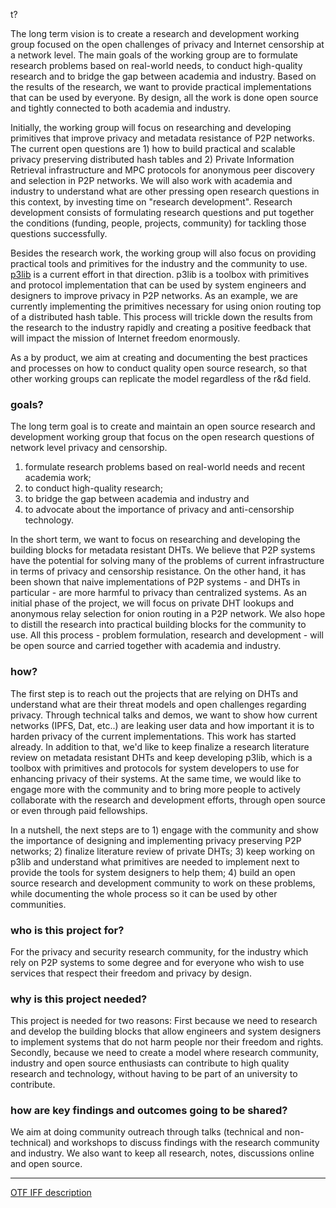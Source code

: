 t?

The long term vision is to create a research and development working group
focused on the open challenges of privacy and Internet censorship at a network
level. The main goals of the working group are to formulate research problems
based on real-world needs, to conduct high-quality research and to bridge the
gap between academia and industry. Based on the results of the research, we want
to provide practical implementations that can be used by everyone. By design,
all the work is done open source and tightly connected to both academia and
industry.

Initially, the working group will focus on researching and developing primitives
that improve privacy and metadata resistance of P2P networks. The current open
questions are 1) how to build practical and scalable privacy preserving
distributed hash tables and 2) Private Information Retrieval infrastructure and
MPC protocols for anonymous peer discovery and selection in P2P networks. We
will also work with academia and industry to understand what are other pressing
open research questions in this context, by investing time on "research
development". Research development consists of formulating research questions
and put together the conditions (funding, people, projects, community) for
tackling those questions successfully.

Besides the research work, the working group will also focus on providing
practical tools and primitives for the industry and the community to use.
[p3lib](https://github.com/hashmatter/p3lib) is a current effort in that
direction. p3lib is a toolbox with primitives and protocol implementation that
can be used by system engineers and designers to improve privacy in P2P
networks. As an example, we are currently implementing the primitives necessary
for using onion routing top of a distributed hash table. This process will
trickle down the results from the research to the industry rapidly and creating
a positive feedback that will impact the mission of Internet freedom enormously.

As a by product, we aim at creating and documenting the best practices and
processes on how to conduct quality open source research, so that other working
groups can replicate the model regardless of the r&d field.

### goals?

The long term goal is to create and maintain an open source research and
development working group that focus on the open research questions of network
level privacy and censorship. 

1) formulate research problems based on real-world needs and recent academia
work; 
2) to conduct high-quality research;
3) to bridge the gap between academia and industry and 
4) to advocate about the importance of privacy and anti-censorship technology.

In the short term, we want to focus on researching and developing the building
blocks for metadata resistant DHTs. We believe that P2P systems have the
potential for solving many of the problems of current infrastructure in terms of
privacy and censorship resistance. On the other hand, it has been shown that
naive implementations of P2P systems - and DHTs in particular - are more harmful
to privacy than centralized systems. As an initial phase of the project, we will
focus on private DHT lookups and anonymous relay selection for onion routing in
a P2P network. We also hope to distill the research into practical building
blocks for the community to use. All this process - problem formulation,
research and development - will be open source and carried together with
academia and industry. 

### how?

The first step is to reach out the projects that are relying on DHTs and
understand what are their threat models and open challenges regarding privacy.
Through technical talks and demos, we want to show how current networks (IPFS,
Dat, etc..) are leaking user data and how important it is to harden privacy of
the current implementations. This work has started already. In addition to that,
we'd like to keep finalize a research literature review on metadata resistant
DHTs and keep developing p3lib, which is a toolbox with primitives and protocols
for system developers to use for enhancing privacy of their systems. At the same
time, we would like to engage more with the community and to bring more people
to actively collaborate with the research and development efforts, through open
source or even through paid fellowships.

In a nutshell, the next steps are to 1) engage with the community and show the
importance of designing and implementing privacy preserving P2P networks; 2)
finalize literature review of private DHTs; 3) keep working on p3lib and
understand what primitives are needed to implement next to provide the tools for
system designers to help them; 4) build an open source research and development
community to work on these problems, while documenting the whole process so it
can be used by other communities.  

### who is this project for?

For the privacy and security research community, for the industry which rely on
P2P systems to some degree and for everyone who wish to use services that
respect their freedom and privacy by design.

### why is this project needed?

This project is needed for two reasons: First because we need to research and
develop the building blocks that allow engineers and system designers to
implement systems that do not harm people nor their freedom and rights.
Secondly, because we need to create a model where research community, industry
and open source enthusiasts can contribute to high quality research and
technology, without having to be part of an university to contribute.

### how are key findings and outcomes going to be shared?

We aim at doing community outreach through talks (technical and non-technical)
and workshops to discuss findings with the research community and industry. We
also want to keep all research, notes, discussions online and open source.

---

[OTF IFF description](https://www.opentech.fund/funds/internet-freedom-fund/)
